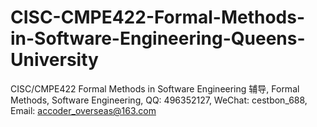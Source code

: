 # CISC-CMPE422-Formal-Methods-in-Software-Engineering-Queens-University
CISC/CMPE422 Formal Methods in Software Engineering 辅导, Formal Methods, Software Engineering, QQ: 496352127, WeChat: cestbon_688, Email: accoder_overseas@163.com
